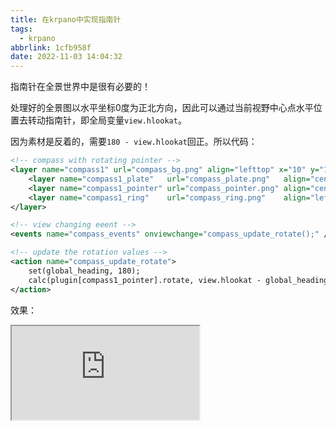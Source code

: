 ```yaml
---
title: 在krpano中实现指南针
tags:
  - krpano
abbrlink: 1cfb958f
date: 2022-11-03 14:04:32
---
```


指南针在全景世界中是很有必要的！

<!--more-->

处理好的全景图以水平坐标0度为正北方向，因此可以通过当前视野中心点水平位置去转动指南针，即全局变量`view.hlookat`。

因为素材是反着的，需要`180 - view.hlookat`回正。所以代码：

```xml
<!-- compass with rotating pointer -->
<layer name="compass1" url="compass_bg.png" align="lefttop" x="10" y="10" children="false" scalechildren="true" destscale="1.0" onclick="switch(destscale,1.0,0.5);tween(scale,get(destscale));">
    <layer name="compass1_plate"   url="compass_plate.png"   align="center"  zorder="1" />
    <layer name="compass1_pointer" url="compass_pointer.png" align="center"  zorder="2" />
    <layer name="compass1_ring"    url="compass_ring.png"    align="lefttop" zorder="3" />
</layer>

<!-- view changing eeent -->
<events name="compass_events" onviewchange="compass_update_rotate();" />

<!-- update the rotation values -->
<action name="compass_update_rotate">
    set(global_heading, 180);
    calc(plugin[compass1_pointer].rotate, view.hlookat - global_heading);
</action>
```

效果：

<iframe src="http://krpano360.com/wp-content/uploads/119pr8/viewer/krpano.html?xml=examples/compass/compass.xml&base=http://krpano360.com/wp-content/uploads/119pr8/viewer/krpano.html?xml=examples/compass/&"></iframe>